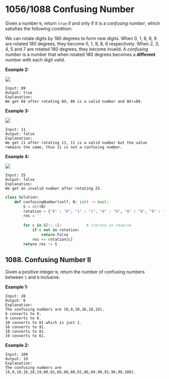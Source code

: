 # 1056/1088 Confusing Number

Given a number `N`, return `true` if and only if it is a _confusing number_, which satisfies the following condition:

We can rotate digits by 180 degrees to form new digits. When 0, 1, 6, 8, 9 are rotated 180 degrees, they become 0, 1, 9, 8, 6 respectively. When 2, 3, 4, 5 and 7 are rotated 180 degrees, they become invalid. A _confusing number_ is a number that when rotated 180 degrees becomes a **different** number with each digit valid.

**Example 2:**

![](https://assets.leetcode.com/uploads/2019/03/23/1268_2.png)

```text
Input: 89
Output: true
Explanation: 
We get 68 after rotating 89, 86 is a valid number and 86!=89.
```

**Example 3:**

![](https://assets.leetcode.com/uploads/2019/03/26/1268_3.png)

```text
Input: 11
Output: false
Explanation: 
We get 11 after rotating 11, 11 is a valid number but the value remains the same, thus 11 is not a confusing number.
```

**Example 4:**

![](https://assets.leetcode.com/uploads/2019/03/23/1268_4.png)

```text
Input: 25
Output: false
Explanation: 
We get an invalid number after rotating 25.
```

```python
class Solution:
    def confusingNumber(self, N: int) -> bool:
        S = str(N)
        rotation = {"0" : "0", "1" : "1", "6" : "9", "8" : "8", "9" : "6"}
        res = ''
        
        for c in S[::-1]:           # iterate in reverse
            if c not in rotation:
                return False
            res += rotation[c]                
        return res != S
```

## 1088. Confusing Number II

Given a positive integer `N`, return the number of confusing numbers between `1` and `N` inclusive.

**Example 1:**

```text
Input: 20
Output: 6
Explanation: 
The confusing numbers are [6,9,10,16,18,19].
6 converts to 9.
9 converts to 6.
10 converts to 01 which is just 1.
16 converts to 91.
18 converts to 81.
19 converts to 61.
```

**Example 2:**

```text
Input: 100
Output: 19
Explanation: 
The confusing numbers are [6,9,10,16,18,19,60,61,66,68,80,81,86,89,90,91,98,99,100].
```

